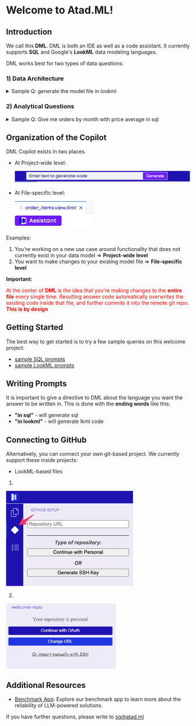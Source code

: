 # Welcome to Atad.ML!

## Introduction

We call this **DML**. DML is both an IDE as well as a code assistant. It currently supports **SQL** and Google's **LookML** data modeling languages.

DML works best for two types of data questions:

### 1) Data Architecture

<details> 
<summary>Sample Q: generate the model file in lookml </summary>
	
```	
# ecommerce.model.lkml

include: "users.view.lkml"
include: "orders.view.lkml"
include: "order_items.view.lkml"

explore: users {
  join: orders {
    type: left
    sql_on: ${users.id} = ${orders.user_id} ;;
    relationship: one_to_many
  }
  
  join: order_items {
    type: left
    sql_on: ${users.id} = ${order_items.user_id} ;;
    relationship: one_to_many
  }
}
....
```

</details> 

### 2) Analytical Questions

<details> 
<summary>Sample Q: Give me orders by month with price average in sql</summary>

```
SELECT 
    EXTRACT(MONTH FROM o.created_at) AS month,
    EXTRACT(YEAR FROM o.created_at) AS year,
    AVG(oi.sale_price) AS average_order_price
FROM 
    public.orders o
JOIN 
    public.order_items oi ON o.id = oi.order_id
GROUP BY 
    EXTRACT(MONTH FROM o.created_at), EXTRACT(YEAR FROM o.created_at)
ORDER BY 
    year, month

```

</details> 

## Organization of the Copilot

DML Copilot exists in two places.

- At Project-wide level:

    <img width="544" alt="image" src="./images/copilot_project.png">

- At File-specific level:

    <img width="215" alt="image" src="./images/copilot_file.png">

Examples:
1. You're working on a new use case around functionality that does not currently exist in your data model => **Project-wide level**
2. You want to make changes to your existing model file => **File-specific level**

**Important:**

<span style="color:red;">At the center of **DML** is the idea that you're making changes to the **entire file** every single time. Resulting answer code automatically overwrites the existing code inside that file, and further commits it into the remote git repo. **This is by design**</span>


## Getting Started

The best way to get started is to try a few sample queries on this welcome project:

- [sample SQL prompts](./sample_notebook2.sql)
- [sample LookML prompts](./sample_notebook.sql)

## Writing Prompts

It is important to give a directive to DML about the language you want the answer to be written in. This is done with the **ending words** like this:
- **"in sql"** - will generate sql
- **"in lookml"** - will generate lkml code


## Connecting to GitHub

Alternatively, you can connect your own git-based project. We currently support these inside projects:
- LookML-based files

1.
<img width="348" alt="image" src="./images/git1.png">

2.
<img width="302" alt="image" src="./images/git2.PNG">


## Additional Resources

- [Benchmark App](https://llmsql.streamlit.app/): Explore our benchmark app to learn more about the reliability of LLM-powered solutions.

If you have further questions, please write to [sg@atad.ml](mailto:sg@atad.ml)